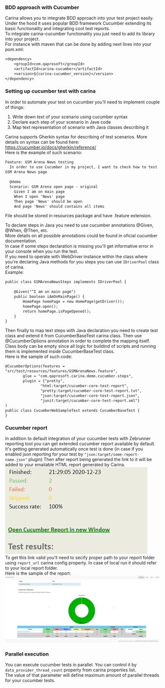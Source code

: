 ### BDD approach with Cucumber

Carina allows you to integrate BDD approach into your test project easily.   
Under the hood it uses popular BDD framework Cucumber extending its basic functionality and integrating cool test reports.   
To integrate carina-cucumber functionality you just need to add its library into your project.   
For instance with maven that can be done by adding next lines into your pom.xml:
```
<dependency>
    <groupId>com.qaprosoft</groupId>
    <artifactId>carina-cucumber</artifactId>
    <version>${carina-cucumber_version}</version>
</dependency>
```

### Setting up cucumber test with carina

In order to automate your test on cucumber you'll need to implement couple of things:
1. Write down text of your scenario using cucumber syntax
2. Declare each step of your scenario in Jave сode
3. Map text representation of scenario with Java classes describing it

Carina supports Gherkin syntax for describing of test scenarios. More details on syntax can be found here: https://cucumber.io/docs/gherkin/reference/   
Here is the example of such scenario:
```
Feature: GSM Arena News testing
  In order to use Cucumber in my project, I want to check how to test GSM Arena News page

  @demo
  Scenario: GSM Arena open page - original
    Given I am on main page
    When I open 'News' page
    Then page 'News' should be open
    And page 'News' should contains all items
```
File should be stored in resources package and have .feature extension.

To declare steps in Java you need to use cucumber annotations @Given, @When, @Then, etc.   
More details on all possible annotations could be found in oficial cucumber documentation.   
In case if some steps declaration is missing you'll get informative error in your console when you run the test.   
If you need to operate with WebDriver instance within the class where you're declaring Java methods for you steps you can use `IDriverPool` class of carina.   
Example:
```
public class GSMArenaNewsSteps implements IDriverPool {
    
    @Given("^I am on main page")
    public boolean iAmOnMainPage() {
        HomePage homePage = new HomePage(getDriver());
        homePage.open();
        return homePage.isPageOpened();
    }
}
```

Then finally to map text steps with Java declaration you need to create test class and extend it from CucumberBaseTest carina class.
Then use @CucumberOptions annotation in order to complete the mapping itself.
Class body can be empty since all logic for buildind of scripts and running them is implemented inside CucumberBaseTest class.   
Here is the sample of such code:
```
@CucumberOptions(features = "src/test/resources/features/GSMArenaNews.feature",
		glue = "com.qaprosoft.carina.demo.cucumber.steps",
        plugin = {"pretty",
                "html:target/cucumber-core-test-report",
                "pretty:target/cucumber-core-test-report.txt",
                "json:target/cucumber-core-test-report.json",
                "junit:target/cucumber-core-test-report.xml"}
)
public class CucumberWebSampleTest extends CucumberBaseTest {
}
```

### Cucumber report

In addition to default integration of your cucumber tests with Zebrunner reporting tool you can get extended cucumber report available by default.
It's getting generated automatically once test is done (in case if you enabled json reporting for your test by `"json:target/some-report-name.json"` plugin)
Then after report being generated the link to it will be added to your emailable HTML report generated by Carina.   
![Report link](img/cucumber/ReportLink.png)   
To get this link valid you'll need to secify proper path to your report folder using `report_url` carina  config property. In case of local run it should refer to your local report folder.   
Here is the sample of the report:   
![Report example](img/cucumber/ReportExample.png)

### Parallel execution

You can execute cucumber tests in parallel. You can control it by `data_provider_thread_count` property from carina properties list.   
The value of that parameter will define maximum amount of parallel threads for your cucumber tests.
